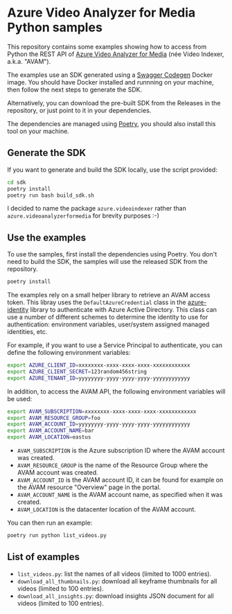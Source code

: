 # Azure Video Analyzer for Media Python samples

This repository contains some examples showing how to access from Python the REST API of [Azure Video Analyzer for Media](https://docs.microsoft.com/en-us/azure/azure-video-analyzer/video-analyzer-for-media-docs/) (née Video Indexer, a.k.a. "AVAM").

The examples use an SDK generated using a [Swagger Codegen](https://github.com/swagger-api/swagger-codegen) Docker image. You should have Docker installed and runnning on your machine, then follow the next steps to generate the SDK.

Alternatively, you can download the pre-built SDK from the Releases in the repository, or just point to it in your dependencies.

The dependencies are managed using [Poetry](https://python-poetry.org/), you should also install this tool on your machine.

## Generate the SDK

If you want to generate and build the SDK locally, use the script provided:

```sh
cd sdk
poetry install
poetry run bash build_sdk.sh
```

I decided to name the package `azure.videoindexer` rather than `azure.videoanalyzerformedia` for brevity purposes :-)

## Use the examples

To use the samples, first install the dependencies using Poetry. You don't need to build the SDK, the samples will use the released SDK from the repository.

```sh
poetry install
```

The examples rely on a small helper library to retrieve an AVAM access token. This libray uses the `DefaultAzureCredential` class in the [azure-identity](https://docs.microsoft.com/en-us/python/api/overview/azure/identity-readme?view=azure-python) library to authenticate with Azure Active Directory. This class can use a number of different schemes to determine the identity to use for authentication: environment variables, user/system assigned managed identities, etc.

For example, if you want to use a Service Principal to authenticate, you can define the following environment variables:

```sh
export AZURE_CLIENT_ID=xxxxxxxx-xxxx-xxxx-xxxx-xxxxxxxxxxxx
export AZURE_CLIENT_SECRET=123random456string
export AZURE_TENANT_ID=yyyyyyyy-yyyy-yyyy-yyyy-yyyyyyyyyyyy
```

In addition, to access the AVAM API, the following environment variables will be used:

```sh
export AVAM_SUBSCRIPTION=xxxxxxxx-xxxx-xxxx-xxxx-xxxxxxxxxxxx
export AVAM_RESOURCE_GROUP=foo
export AVAM_ACCOUNT_ID=yyyyyyyy-yyyy-yyyy-yyyy-yyyyyyyyyyyy
export AVAM_ACCOUNT_NAME=bar
export AVAM_LOCATION=eastus
```

- `AVAM_SUBSCRIPTION` is the Azure subscription ID where the AVAM account was created.
- `AVAM_RESOURCE_GROUP` is the name of the Resource Group where the AVAM account was created.
- `AVAM_ACCOUNT_ID` is the AVAM account ID, it can be found for example on the AVAM resource "Overview" page in the portal.
- `AVAM_ACCOUNT_NAME` is the AVAM account name, as specified when it was created.
- `AVAM_LOCATION` is the datacenter location of the AVAM account.

You can then run an example:

```sh
poetry run python list_videos.py
```

## List of examples

- `list_videos.py`: list the names of all videos (limited to 1000 entries).
- `download_all_thumbnails.py`: download all keyframe thumbnails for all videos (limited to 100 entries).
- `download_all_insights.py`: download insights JSON document for all videos (limited to 100 entries).
